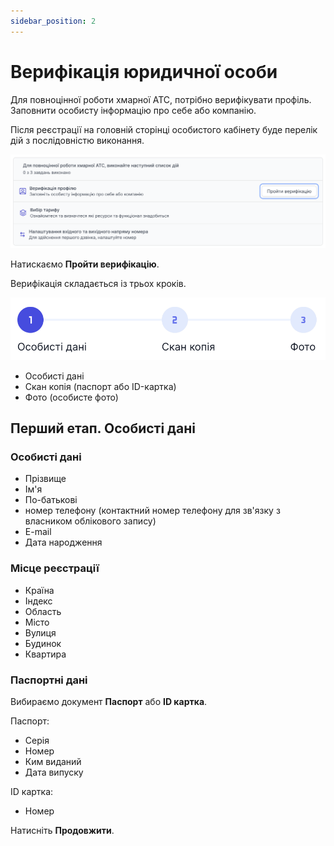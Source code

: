 ```yaml
---
sidebar_position: 2
---
```


# Верифікація юридичної особи

Для повноцінної роботи хмарної АТС, потрібно верифікувати профіль. Заповнити особисту інформацію про себе або компанію.

Після реєстрації на головній сторінці особистого кабінету буде перелік дій з послідовністю виконання.

![](../verification/img/i-sign-in9.svg)

Натискаємо **Пройти верифікацію**.

Верифікація складається із трьох кроків.

![](../verification/img/i-sign-in10.svg)

- Особисті дані
- Скан копія (паспорт або ID-картка)
- Фото (особисте фото)

## Перший етап. Особисті дані

### Особисті дані

- Прізвище
- Ім'я
- По-батькові
- номер телефону (контактний номер телефону для зв'язку з власником облікового запису)
- E-mail
- Дата народження

### Місце реєстрації

- Країна
- Індекс
- Область
- Місто
- Вулиця
- Будинок
- Квартира

### Паспортні дані

Вибираємо документ **Паспорт** або **ID картка**.

Паспорт:

- Серія
- Номер
- Ким виданий
- Дата випуску

ID картка:

- Номер

Натисніть **Продовжити**.